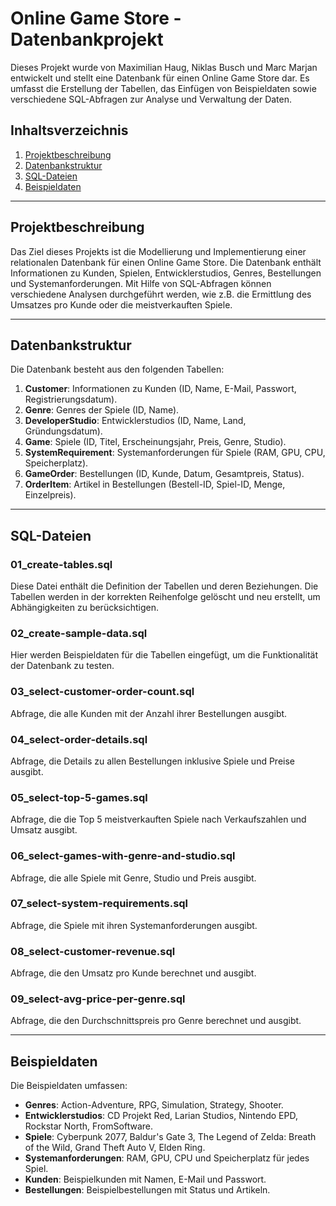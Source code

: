 # Online Game Store - Datenbankprojekt

Dieses Projekt wurde von Maximilian Haug, Niklas Busch und Marc Marjan entwickelt und stellt eine Datenbank für einen Online Game Store dar. Es umfasst die Erstellung der Tabellen, das Einfügen von Beispieldaten sowie verschiedene SQL-Abfragen zur Analyse und Verwaltung der Daten.

## Inhaltsverzeichnis

1. [Projektbeschreibung](#projektbeschreibung)
2. [Datenbankstruktur](#datenbankstruktur)
3. [SQL-Dateien](#sql-dateien)
4. [Beispieldaten](#beispieldaten)
---

## Projektbeschreibung

Das Ziel dieses Projekts ist die Modellierung und Implementierung einer relationalen Datenbank für einen Online Game Store. Die Datenbank enthält Informationen zu Kunden, Spielen, Entwicklerstudios, Genres, Bestellungen und Systemanforderungen. Mit Hilfe von SQL-Abfragen können verschiedene Analysen durchgeführt werden, wie z.B. die Ermittlung des Umsatzes pro Kunde oder die meistverkauften Spiele.

---

## Datenbankstruktur

Die Datenbank besteht aus den folgenden Tabellen:

1. **Customer**: Informationen zu Kunden (ID, Name, E-Mail, Passwort, Registrierungsdatum).
2. **Genre**: Genres der Spiele (ID, Name).
3. **DeveloperStudio**: Entwicklerstudios (ID, Name, Land, Gründungsdatum).
4. **Game**: Spiele (ID, Titel, Erscheinungsjahr, Preis, Genre, Studio).
5. **SystemRequirement**: Systemanforderungen für Spiele (RAM, GPU, CPU, Speicherplatz).
6. **GameOrder**: Bestellungen (ID, Kunde, Datum, Gesamtpreis, Status).
7. **OrderItem**: Artikel in Bestellungen (Bestell-ID, Spiel-ID, Menge, Einzelpreis).

---

## SQL-Dateien

### 01_create-tables.sql
Diese Datei enthält die Definition der Tabellen und deren Beziehungen. Die Tabellen werden in der korrekten Reihenfolge gelöscht und neu erstellt, um Abhängigkeiten zu berücksichtigen.

### 02_create-sample-data.sql
Hier werden Beispieldaten für die Tabellen eingefügt, um die Funktionalität der Datenbank zu testen.

### 03_select-customer-order-count.sql
Abfrage, die alle Kunden mit der Anzahl ihrer Bestellungen ausgibt.

### 04_select-order-details.sql
Abfrage, die Details zu allen Bestellungen inklusive Spiele und Preise ausgibt.

### 05_select-top-5-games.sql
Abfrage, die die Top 5 meistverkauften Spiele nach Verkaufszahlen und Umsatz ausgibt.

### 06_select-games-with-genre-and-studio.sql
Abfrage, die alle Spiele mit Genre, Studio und Preis ausgibt.

### 07_select-system-requirements.sql
Abfrage, die Spiele mit ihren Systemanforderungen ausgibt.

### 08_select-customer-revenue.sql
Abfrage, die den Umsatz pro Kunde berechnet und ausgibt.

### 09_select-avg-price-per-genre.sql
Abfrage, die den Durchschnittspreis pro Genre berechnet und ausgibt.

---

## Beispieldaten

Die Beispieldaten umfassen:

- **Genres**: Action-Adventure, RPG, Simulation, Strategy, Shooter.
- **Entwicklerstudios**: CD Projekt Red, Larian Studios, Nintendo EPD, Rockstar North, FromSoftware.
- **Spiele**: Cyberpunk 2077, Baldur's Gate 3, The Legend of Zelda: Breath of the Wild, Grand Theft Auto V, Elden Ring.
- **Systemanforderungen**: RAM, GPU, CPU und Speicherplatz für jedes Spiel.
- **Kunden**: Beispielkunden mit Namen, E-Mail und Passwort.
- **Bestellungen**: Beispielbestellungen mit Status und Artikeln.